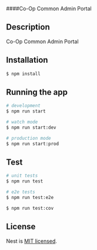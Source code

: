 ####Co-Op Common Admin Portal

## Description

Co-Op Common Admin Portal

## Installation

```bash
$ npm install
```

## Running the app

```bash
# development
$ npm run start

# watch mode
$ npm run start:dev

# production mode
$ npm run start:prod
```

## Test

```bash
# unit tests
$ npm run test

# e2e tests
$ npm run test:e2e

$ npm run test:cov
```

## License

Nest is [MIT licensed](https://github.com/nestjs/nest/blob/master/LICENSE).

